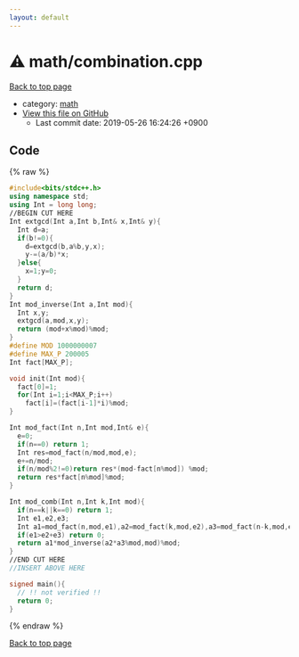 ```yaml
---
layout: default
---
```


<!-- mathjax config similar to math.stackexchange -->
<script type="text/javascript" async
  src="https://cdnjs.cloudflare.com/ajax/libs/mathjax/2.7.5/MathJax.js?config=TeX-MML-AM_CHTML">
</script>
<script type="text/x-mathjax-config">
  MathJax.Hub.Config({
    TeX: { equationNumbers: { autoNumber: "AMS" }},
    tex2jax: {
      inlineMath: [ ['$','$'] ],
      processEscapes: true
    },
    "HTML-CSS": { matchFontHeight: false },
    displayAlign: "left",
    displayIndent: "2em"
  });
</script>

<script type="text/javascript" src="https://cdnjs.cloudflare.com/ajax/libs/jquery/3.4.1/jquery.min.js"></script>
<script src="https://cdn.jsdelivr.net/npm/jquery-balloon-js@1.1.2/jquery.balloon.min.js" integrity="sha256-ZEYs9VrgAeNuPvs15E39OsyOJaIkXEEt10fzxJ20+2I=" crossorigin="anonymous"></script>
<script type="text/javascript" src="../../assets/js/copy-button.js"></script>
<link rel="stylesheet" href="../../assets/css/copy-button.css" />


# :warning: math/combination.cpp
<a href="../../index.html">Back to top page</a>

* category: <a href="../../index.html#7e676e9e663beb40fd133f5ee24487c2">math</a>
* <a href="{{ site.github.repository_url }}/blob/master/math/combination.cpp">View this file on GitHub</a>
    - Last commit date: 2019-05-26 16:24:26 +0900




## Code
{% raw %}
```cpp
#include<bits/stdc++.h>
using namespace std;
using Int = long long;
//BEGIN CUT HERE
Int extgcd(Int a,Int b,Int& x,Int& y){
  Int d=a;
  if(b!=0){
    d=extgcd(b,a%b,y,x);
    y-=(a/b)*x;
  }else{
    x=1;y=0;
  }
  return d;
}
Int mod_inverse(Int a,Int mod){
  Int x,y;
  extgcd(a,mod,x,y);
  return (mod+x%mod)%mod;
}
#define MOD 1000000007
#define MAX_P 200005
Int fact[MAX_P];

void init(Int mod){
  fact[0]=1;
  for(Int i=1;i<MAX_P;i++)
    fact[i]=(fact[i-1]*i)%mod;
}

Int mod_fact(Int n,Int mod,Int& e){
  e=0;
  if(n==0) return 1;
  Int res=mod_fact(n/mod,mod,e);
  e+=n/mod;
  if(n/mod%2!=0)return res*(mod-fact[n%mod]) %mod;
  return res*fact[n%mod]%mod;
}

Int mod_comb(Int n,Int k,Int mod){
  if(n==k||k==0) return 1;
  Int e1,e2,e3;
  Int a1=mod_fact(n,mod,e1),a2=mod_fact(k,mod,e2),a3=mod_fact(n-k,mod,e3);
  if(e1>e2+e3) return 0;
  return a1*mod_inverse(a2*a3%mod,mod)%mod;
}
//END CUT HERE
//INSERT ABOVE HERE

signed main(){
  // !! not verified !!
  return 0;
}

```
{% endraw %}

<a href="../../index.html">Back to top page</a>

